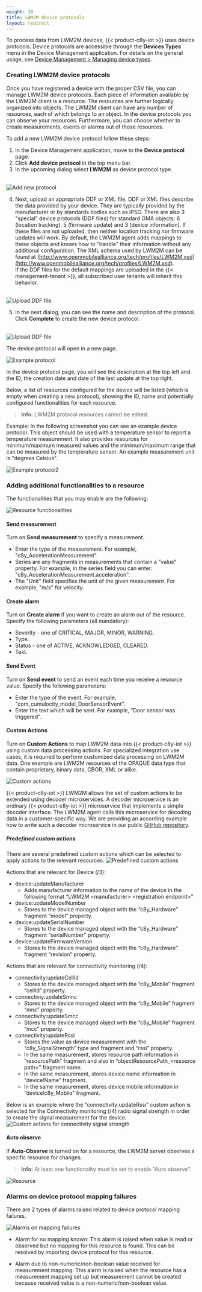 ```yaml
---
weight: 30
title: LWM2M device protocols
layout: redirect
---
```


To process data from LWM2M devices, {{< product-c8y-iot >}} uses device protocols.
Device protocols are accessible through the **Devices Types** menu in the Device Management application. For details on the general usage, see [Device Management > Managing device types](/users-guide/device-management/#managing-device-types).

<a name="creating_device_protocols"></a>
### Creating LWM2M device protocols

Once you have registered a device with the proper CSV file, you can manage LWM2M device protocols. Each piece of information available by the LWM2M client is a resource. The resources are further logically organized into objects. The LWM2M client can have any number of resources, each of which belongs to an object. In the device protocols you can observe your resources. Furthermore, you can choose whether to create measurements, events or alarms out of those resources.

To add a new LWM2M device protocol follow these steps:

1. In the Device Management application, move to the **Device protocol** page.
2. Click **Add device protocol** in the top menu bar.
3. In the upcoming dialog select **LWM2M** as device protocol type. <br><br>

![Add new protocol](/images/device-protocols/lwm2m/lwm2m-newprotocol.png)

4. Next, upload an appropriate DDF or XML file. DDF or XML files describe the data provided by your device. They are typically provided by the manufacturer or by standards bodies such as IPSO. There are also 3 "special" device protocols (DDF files) for standard OMA objects: 6 (location tracking), 5 (firmware update) and 3 (device information). If these files are not uploaded, then neither location tracking nor firmware updates will work. By default, the LWM2M agent adds mappings to these objects and knows how to "handle" their information without any additional configuration. The XML schema used by LWM2M can be found at [http://www.openmobilealliance.org/tech/profiles/LWM2M.xsd](http://www.openmobilealliance.org/tech/profiles/LWM2M.xsd). <br>
If the DDF files for the default mappings are uploaded in the {{< management-tenant >}}, all subscribed user tenants will inherit this behavior. <br><br>

![Upload DDF file](/images/device-protocols/lwm2m/lwm2m-uploadDDF.png)

5. In the next dialog, you can see the name and description of the protocol. Click **Complete** to create the new device protocol. <br><br>

![Upload DDF file](/images/device-protocols/lwm2m/lwm2m-uploadprotocol.png)

The device protocol will open in a new page.

![Example protocol](/images/device-protocols/lwm2m/lwm2m-protocol-example.png)

In the device protocol page, you will see the description at the top left and the ID, the creation date and date of the last update at the top right.

Below, a list of resources configured for the device will be listed (which is empty when creating a new protocol), showing the ID, name and potentially configured functionalities for each resource.

> **Info:** LWM2M protocol resources cannot be edited.

Example: In the following screenshot you can see an example device protocol. This object should be used with a temperature sensor to report a temperature measurement. It also provides resources for minimum/maximum measured values and the minimum/maximum range that can be measured by the temperature sensor. An example measurement unit is "degrees Celsius".

![Example protocol2](/images/device-protocols/lwm2m/lwm2m-temperature-example.png)

<a name="resources"></a>
### Adding additional functionalities to a resource

The functionalities that you may enable are the following:

![Resource functionalities](/images/device-protocols/lwm2m/lwm2m-functionalities.png)

#### Send measurement

Turn on **Send measurement** to specify a measurement.

- Enter the type of the measurement. For example, "c8y_AccelerationMeasurement".
- Series are any fragments in measurements that contain a "value" property. For example, in the series field you can enter: "c8y_AccelerationMeasurement.acceleration".
- The "Unit" field specifies the unit of the given measurement. For example, "m/s" for velocity.

#### Create alarm

Turn on **Create alarm** if you want to create an alarm out of the resource. Specify the following parameters (all mandatory):

- Severity - one of CRITICAL, MAJOR, MINOR, WARNING.
- Type.
- Status - one of ACTIVE, ACKNOWLEDGED, CLEARED.
- Text.

#### Send Event

Turn on **Send event** to send an event each time you receive a resource value. Specify the following parameters:

- Enter the type of the event. For example, "com_cumulocity_model_DoorSensorEvent".
- Enter the text which will be sent. For example, "Door sensor was triggered".

#### Custom Actions

Turn on **Custom Actions** to map LWM2M data into {{< product-c8y-iot >}} using custom data processing actions. For specialized integration use cases, it is required to perform customized data processing on LWM2M data. One example are LWM2M resources of the OPAQUE data type that contain proprietary, binary data, CBOR, XML or alike.

![Custom actions](/images/device-protocols/lwm2m/lwm2m-customactions.png)

{{< product-c8y-iot >}} LWM2M allows the set of custom actions to be extended using decoder microservices. A decoder microservice is an ordinary {{< product-c8y-iot >}} microservice that implements a simple decoder interface. The LWM2M agent calls this microservice for decoding data in a customer-specific way. We are providing an according example how to write such a decoder microservice in our public [GitHub repository](https://github.com/SoftwareAG/cumulocity-examples).

##### Predefined custom actions

There are several predefined custom actions which can be selected to apply actions to the relevant resources.
![Predefined custom actions](/images/device-protocols/lwm2m/lwm2m-predefined-custom-actions.png)

Actions that are relevant for Device (/3):
- device:updateManufacturer
  - Adds manufacturer information to the name of the device in the following format &ldquo;LWM2M &lt;manufacturer&gt; &lt;registration endpoint&gt;&rdquo;
- device:updateModelNumber
  - Stores to the device managed object with the &ldquo;c8y_Hardware&rdquo; fragment &ldquo;model&rdquo; property.
- device:updateSerialNumber
  - Stores to the device managed object with the &ldquo;c8y_Hardware&rdquo; fragment &ldquo;serialNumber&rdquo; property.
- device:updateFirmwareVersion
  - Stores to the device managed object with the &ldquo;c8y_Hardware&rdquo; fragment &ldquo;revision&rdquo; property.

Actions that are relevant for connectivity monitoring (/4):
- connectivity:updateCellId
  - Stores to the device managed object with the &ldquo;c8y_Mobile&rdquo; fragment &ldquo;cellId&rdquo; property.
- connectiviy:updateSmnc
  - Stores to the device managed object with the &ldquo;c8y_Mobile&rdquo; fragment &ldquo;mnc&rdquo; property.
- connectivity:updateSmcc
  - Stores to the device managed object with the &ldquo;c8y_Mobile&rdquo; fragment &ldquo;mcc&rdquo; property.
- connectivity:updateRssi
  - Stores the value as device measurement with the &ldquo;c8y_SignalStrength&rdquo; type and fragment and &ldquo;rssi&rdquo; property.
  - In the same measurement, stores resource path information in &ldquo;resourcePath&rdquo; fragment and also in &ldquo;objectResourcePath_&lt;resource path&gt;&rdquo; fragment name.
  - In the same measurement, stores device name information in &ldquo;device!Name&rdquo; fragment.
  - In the same measurement, stores device mobile information in &ldquo;device!c8y_Mobile&rdquo; fragment.

Below is an example where the &ldquo;connectivity:updateRssi&rdquo; custom action is selected for the Connectivity monitoring (/4) radio signal strength in order to create the signal measurement for the device.
![Custom actions for connectivity signal strength](/images/device-protocols/lwm2m/lwm2m-custom-action-connectivity-signal.png)

#### Auto observe

If **Auto-Observe** is turned on for a resource, the LWM2M server observes a specific resource for changes.

> **Info:** At least one functionality must be set to enable "Auto observe".

![Resource](/images/device-protocols/lwm2m/lwm2m-autoobserve.png)


### Alarms on device protocol mapping failures

There are 2 types of alarms raised related to device protocol mapping failures.

![Alarms on mapping failures](/images/device-protocols/lwm2m/lwm2m-mapping-failure-alarms.png)

- Alarm for no mapping known: This alarm is raised when value is read or observed but no mapping for this resource is found.
This can be resolved by importing device protocol for this resource.

- Alarm due to non-numeric/non-boolean value received for measurement mapping: This alarm is raised when the resource has a measurement mapping set up but measurement cannot be created because received value is a non-numeric/non-boolean value.
